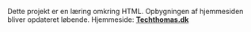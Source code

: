 Dette projekt er en læring omkring HTML.
Opbygningen af hjemmesiden bliver opdateret løbende.
Hjemmeside: <b>[Techthomas.dk](https://techthomas.dk)</b>

